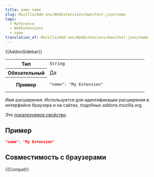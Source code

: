 ```yaml
---
title: ключ name
slug: Mozilla/Add-ons/WebExtensions/manifest.json/name
tags:
  - Reference
  - WebExtensions
  - name
translation_of: Mozilla/Add-ons/WebExtensions/manifest.json/name
---
```

{{AddonSidebar}}

<table class="fullwidth-table standard-table">
  <tbody>
    <tr>
      <th scope="row" style="width: 30%">Тип</th>
      <td><code>String</code></td>
    </tr>
    <tr>
      <th scope="row">Обязательный</th>
      <td>Да</td>
    </tr>
    <tr>
      <th scope="row">Пример</th>
      <td><pre class="brush: json">"name": "My Extension"</pre></td>
    </tr>
  </tbody>
</table>

Имя расширения. Используется для идентификации расширения в интерфейсе браузера и на сайтах, подобных addons.mozilla.org.

Это [локализуемое свойство](/en-US/Add-ons/WebExtensions/Internationalization#Internationalizing_manifest.json).

## Пример

```json
"name": "My Extension"
```

## Совместимость с браузерами

{{Compat}}
